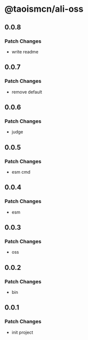# @taoismcn/ali-oss

## 0.0.8

### Patch Changes

- write readme

## 0.0.7

### Patch Changes

- remove default

## 0.0.6

### Patch Changes

- judge

## 0.0.5

### Patch Changes

- esm cmd

## 0.0.4

### Patch Changes

- esm

## 0.0.3

### Patch Changes

- oss

## 0.0.2

### Patch Changes

- bin

## 0.0.1

### Patch Changes

- init project
